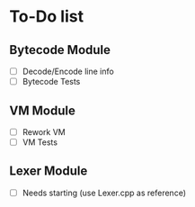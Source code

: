 # To-Do list

## Bytecode Module

- [ ] Decode/Encode line info
- [ ] Bytecode Tests

## VM Module

- [ ] Rework VM
- [ ] VM Tests

## Lexer Module

- [ ] Needs starting (use Lexer.cpp as reference)
